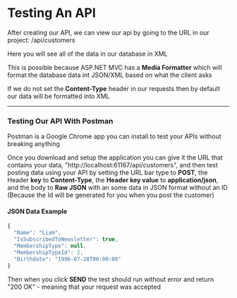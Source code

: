 # Testing An API

After creating our API, we can view our api by going to the URL in our project: /api/customers

Here you will see all of the data in our database in XML

This is possible because ASP.NET MVC has a **Media Formatter** which will format the database data int JSON/XML based on what the client asks

If we do not set the **Content-Type** header in our requests then by default our data will be formatted into XML

***

### Testing Our API With Postman

Postman is a Google Chrome app you can install to test your APIs without breaking anything

Once you download and setup the application you can give it the URL that contains your data, "http://localhost:61167/api/customers", and then test posting data using your API by setting the URL bar type to **POST**, the Header **key** to **Content-Type**, the **Header key value** to **application/json**, and the body to **Raw JSON** with an some data in JSON format without an ID (Because the Id will be generated for you when you post the customer)

#### JSON Data Example

```js
{
  "Name": "Liam",
  "IsSubscribedToNewsletter": true,
  "MembershipType": null,
  "MembershipTypeId": 2,
  "Birthdate": "1996-07-28T00:00:00"
}
```

Then when you click **SEND** the test should run without error and return "200 OK" - meaning that your request was accepted
